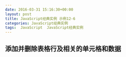 ```yaml
---
date: 2016-03-31 15:16:30+00:00
layout: post
title: JavaScript经典实例 示例12-6
categories: JavaScript经典实例
tags:  JavaScript  JavaScript经典实例
---
```


添加并删除表格行及相关的单元格和数据
----------------

<html>
    <head>
        <title>Adding and Removing Elements</title>
        <style type="text/css">
            table
            {
                border-collapse: collapse;
            }
            
            td, th
            {
                padding: 5px;
                border: 1px solid #ccc;
            }
            
            tr:nth-child(2n+1)
            {
                background-color: #efe;
            }
            
        </style>
        <script type="text/javascript">
            window.onload = function() {
                var values = new Array(3),
                    mixed = document.getElementById('mixed'),
                    
                // IE7需要tbody
                    tbody = document.createElement('tbody');
                
                values[0] = [123.45, 'apple', true];
                values[1] = [65, 'banana', false];
                values[2] = [1034.99, 'cherry', false];
                
                // 针对每个外围数组行
                for (var i = 0; i < values.length; i++) {
                    var tr = document.createElement('tr');
                    
                    // 针对每个内部数组单元格
                    // 创建td，然后，附加文本
                    for (var j = 0; j < values[i].length; j++) {
                        var td = document.createElement('td'),
                            txt = document.createTextNode(values[i][j]);
                            
                        td.appendChild(txt);
                        tr.appendChild(td);
                    }
                    
                    // 绑定事件处理程序
                    tr.onclick = prunerow;
                    
                    // 把行附加到表
                    tbody.appendChild(tr);
                    mixed.appendChild(tbody);
                }
                
            }
            
            function prunerow(){
                var parent = this.parentNode,
                    oldrow = parent.removeChild(this),
                    datastring = '';
                
                for (var i = 0; i < oldrow.childNodes.length; i++) {
                    var cell = oldrow.childNodes[i];
                    
                    datastring += cell.firstChild.data + ' ';
                }
                
                alert('removed' + datastring);
            }
            
        </script>
    </head>
    <body>
        <table id="mixed">
            <tr>
                <th>Value One</th>
                <th>Value Two</th>
                <th>Value Three</th>
            </tr>
        </table>
    </body>
</html>

源码如下：

{% highlight yaml %} 
<!DOCTYPE html>
<html>
    <head>
        <title>Adding and Removing Elements</title>
        <style type="text/css">
            table
            {
                border-collapse: collapse;
            }
            
            td, th
            {
                padding: 5px;
                border: 1px solid #ccc;
            }
            
            tr:nth-child(2n+1)
            {
                background-color: #efe;
            }
            
        </style>
        <script type="text/javascript">
            window.onload = function() {
                var values = new Array(3),
                    mixed = document.getElementById('mixed'),
                    
                // IE7需要tbody
                    tbody = document.createElement('tbody');
                
                values[0] = [123.45, 'apple', true];
                values[1] = [65, 'banana', false];
                values[2] = [1034.99, 'cherry', false];
                
                // 针对每个外围数组行
                for (var i = 0; i < values.length; i++) {
                    var tr = document.createElement('tr');
                    
                    // 针对每个内部数组单元格
                    // 创建td，然后，附加文本
                    for (var j = 0; j < values[i].length; j++) {
                        var td = document.createElement('td'),
                            txt = document.createTextNode(values[i][j]);
                            
                        td.appendChild(txt);
                        tr.appendChild(td);
                    }
                    
                    // 绑定事件处理程序
                    tr.onclick = prunerow;
                    
                    // 把行附加到表
                    tbody.appendChild(tr);
                    mixed.appendChild(tbody);
                }
                
            }
            
            function prunerow(){
                var parent = this.parentNode,
                    oldrow = parent.removeChild(this),
                    datastring = '';
                
                for (var i = 0; i < oldrow.childNodes.length; i++) {
                    var cell = oldrow.childNodes[i];
                    
                    datastring += cell.firstChild.data + ' ';
                }
                
                alert('removed' + datastring);
            }
            
        </script>
    </head>
    <body>
        <table id="mixed">
            <tr>
                <th>Value One</th>
                <th>Value Two</th>
                <th>Value Three</th>
            </tr>
        </table>
    </body>
</html>
{% endhighlight %}
